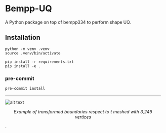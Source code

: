 # Bempp-UQ
A Python package on top of bempp334 to perform shape UQ.

## Installation
```
python -m venv .venv
source .venv/bin/activate

pip install -r requirements.txt
pip install -e .
```

### pre-commit
```
pre-commit install
```
---
![alt text](https://i.ibb.co/YQ9Bqpt/transformation.png)*<p align="center">Example of transformed boundaries respect to t meshed with 3,249 vertices</p>*.
